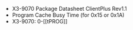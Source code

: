 - X3-9070 Package Datasheet ClientPlus Rev1.1
- Program Cache Busy Time (for 0x15 or 0x1A)
- X3-9070: 0-[[tPROG]]